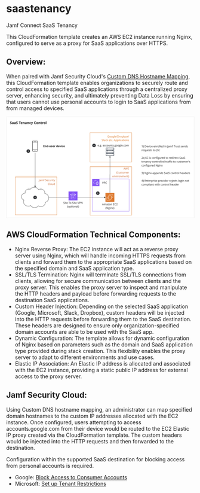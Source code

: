 # saastenancy

Jamf Connect SaaS Tenancy

This CloudFormation template creates an AWS EC2 instance running Nginx, configured to serve as a proxy for SaaS applications over HTTPS. 

## Overview:

When paired with Jamf Security Cloud's [Custom DNS Hostname Mapping](https://learn.jamf.com/en-US/bundle/jamf-security-cloud-setup-guide/page/Hostname_Mapping.html), this CloudFormation template enables organizations to securely route and control access to specified SaaS applications through a centralized proxy server, enhancing security, and ultimately preventing Data Loss by ensuring that users cannot use personal accounts to login to SaaS applications from from managed devices. 

![](diagram.png)

## AWS CloudFormation Technical Components:

- Nginx Reverse Proxy: The EC2 instance will act as a reverse proxy server using Nginx, which will handle incoming HTTPS requests from clients and forward them to the appropriate SaaS applications based on the specified domain and SaaS application type.
- SSL/TLS Termination: Nginx will terminate SSL/TLS connections from clients, allowing for secure communication between clients and the proxy server. This enables the proxy server to inspect and manipulate the HTTP headers and payload before forwarding requests to the destination SaaS applications.
- Custom Header Injection: Depending on the selected SaaS application (Google, Microsoft, Slack, Dropbox), custom headers will be injected into the HTTP requests before forwarding them to the SaaS destination. These headers are designed to ensure only organization-specified domain accounts are able to be used with the SaaS app.
- Dynamic Configuration: The template allows for dynamic configuration of Nginx based on parameters such as the domain and SaaS application type provided during stack creation. This flexibility enables the proxy server to adapt to different environments and use cases.
- Elastic IP Association: An Elastic IP address is allocated and associated with the EC2 instance, providing a static public IP address for external access to the proxy server.

## Jamf Security Cloud:

Using Custom DNS hostname mapping, an administrator can map specified domain hostnames to the custom IP addresses allocated with the EC2 instance. Once configured, users attempting to access accounts.google.com from their device would be routed to the EC2 Elastic IP proxy created via the CloudFormation template. The custom headers would be injected into the HTTP requests and then forwarded to the destination.

Configuration within the supported SaaS destination for blocking access from personal accounts is required.

- Google: [Block Access to Consumer Accounts](https://support.google.com/a/answer/1668854?hl=en)
- Microsoft: [Set up Tenant Restrictions](https://learn.microsoft.com/en-us/entra/external-id/tenant-restrictions-v2#migrate-tenant-restrictions-v1-policies-to-v2-on-the-proxy)
